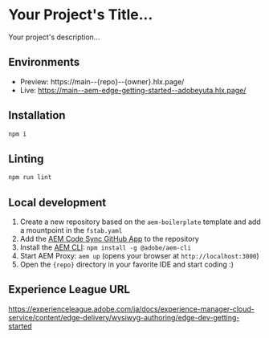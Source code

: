# Your Project's Title...
Your project's description...

## Environments
- Preview: https://main--{repo}--{owner}.hlx.page/
- Live: https://main--aem-edge-getting-started--adobeyuta.hlx.page/

## Installation

```sh
npm i
```

## Linting

```sh
npm run lint
```

## Local development

1. Create a new repository based on the `aem-boilerplate` template and add a mountpoint in the `fstab.yaml`
1. Add the [AEM Code Sync GitHub App](https://github.com/apps/aem-code-sync) to the repository
1. Install the [AEM CLI](https://github.com/adobe/helix-cli): `npm install -g @adobe/aem-cli`
1. Start AEM Proxy: `aem up` (opens your browser at `http://localhost:3000`)
1. Open the `{repo}` directory in your favorite IDE and start coding :)

## Experience League URL
https://experienceleague.adobe.com/ja/docs/experience-manager-cloud-service/content/edge-delivery/wysiwyg-authoring/edge-dev-getting-started

